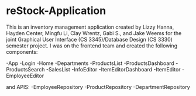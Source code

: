# reStock-Application
This is an inventory management application created by Lizzy Hanna, Hayden Center, Mingfu Li, Clay Wrentz, Gabi S., and Jake Weems for the joint Graphical User Interface (CS 3345)/Database Design (CS 3330) semester project. I was on the frontend team and created the following components:

-App
-Login
-Home
-Departments
-ProductsList
-ProductsDashboard
-ProductsSearch
-SalesList
-InfoEditor
-ItemEditorDashboard
-ItemEditor
-EmployeeEditor

and APIS:
-EmployeeRepository
-ProductRepository
-DepartmentRepository
